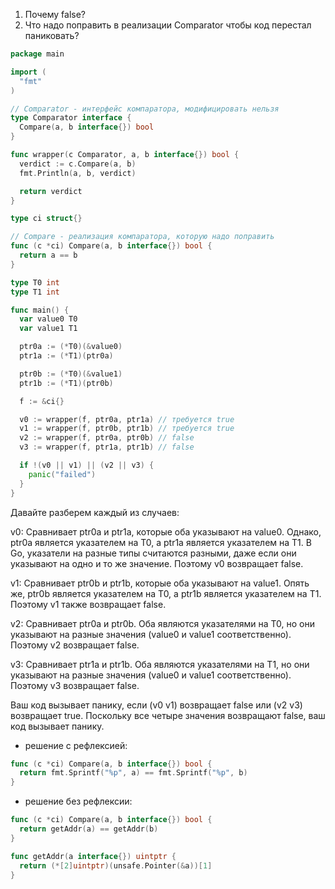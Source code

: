 1. Почему false?
2. Что надо поправить в реализации Comparator чтобы код перестал паниковать?

```go
package main

import (
  "fmt"
)

// Comparator - интерфейс компаратора, модифицировать нельзя
type Comparator interface {
  Compare(a, b interface{}) bool
}

func wrapper(c Comparator, a, b interface{}) bool {
  verdict := c.Compare(a, b)
  fmt.Println(a, b, verdict)

  return verdict
}

type ci struct{}

// Compare - реализация компаратора, которую надо поправить
func (c *ci) Compare(a, b interface{}) bool {
  return a == b
}

type T0 int
type T1 int

func main() {
  var value0 T0
  var value1 T1

  ptr0a := (*T0)(&value0)
  ptr1a := (*T1)(ptr0a)

  ptr0b := (*T0)(&value1)
  ptr1b := (*T1)(ptr0b)

  f := &ci{}

  v0 := wrapper(f, ptr0a, ptr1a) // требуется true
  v1 := wrapper(f, ptr0b, ptr1b) // требуется true
  v2 := wrapper(f, ptr0a, ptr0b) // false
  v3 := wrapper(f, ptr1a, ptr1b) // false

  if !(v0 || v1) || (v2 || v3) {
    panic("failed")
  }
}
```

Давайте разберем каждый из случаев:

v0: Сравнивает ptr0a и ptr1a, которые оба указывают на value0. Однако, ptr0a является указателем на T0, а ptr1a является указателем на T1. В Go, указатели на разные типы считаются разными, даже если они указывают на одно и то же значение. Поэтому v0 возвращает false.

v1: Сравнивает ptr0b и ptr1b, которые оба указывают на value1. Опять же, ptr0b является указателем на T0, а ptr1b является указателем на T1. Поэтому v1 также возвращает false.

v2: Сравнивает ptr0a и ptr0b. Оба являются указателями на T0, но они указывают на разные значения (value0 и value1 соответственно). Поэтому v2 возвращает false.

v3: Сравнивает ptr1a и ptr1b. Оба являются указателями на T1, но они указывают на разные значения (value0 и value1 соответственно). Поэтому v3 возвращает false.

Ваш код вызывает панику, если (v0 v1) возвращает false или (v2 v3) возвращает true. Поскольку все четыре значения возвращают false, ваш код вызывает панику.

- решение с рефлексией:

```go
func (c *ci) Compare(a, b interface{}) bool {
  return fmt.Sprintf("%p", a) == fmt.Sprintf("%p", b)
}
```

- решение без рефлексии:

```go
func (c *ci) Compare(a, b interface{}) bool {
  return getAddr(a) == getAddr(b)
}

func getAddr(a interface{}) uintptr {
  return (*[2]uintptr)(unsafe.Pointer(&a))[1]
}
```
